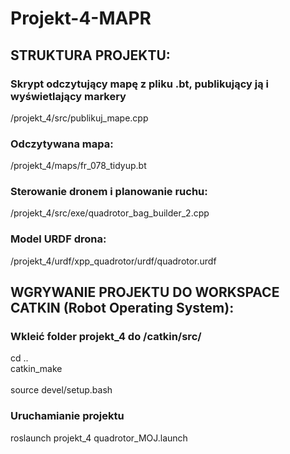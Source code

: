 # Projekt-4-MAPR

## STRUKTURA PROJEKTU:<br/>

### Skrypt odczytujący mapę z pliku .bt, publikujący ją i wyświetlający markery<br/>
/projekt_4/src/publikuj_mape.cpp<br/>

### Odczytywana mapa:<br/>
/projekt_4/maps/fr_078_tidyup.bt  

### Sterowanie dronem i planowanie ruchu:<br/>
/projekt_4/src/exe/quadrotor_bag_builder_2.cpp  

### Model URDF drona: <br/>
/projekt_4/urdf/xpp_quadrotor/urdf/quadrotor.urdf  

## WGRYWANIE PROJEKTU DO WORKSPACE CATKIN (Robot Operating System):<br/>
### Wkleić folder projekt_4 do /catkin/src/ <br/>
cd .. <br/>
catkin_make <br/>  
source devel/setup.bash <br/>

### Uruchamianie projektu <br/>
roslaunch projekt_4 quadrotor_MOJ.launch<br/>  
